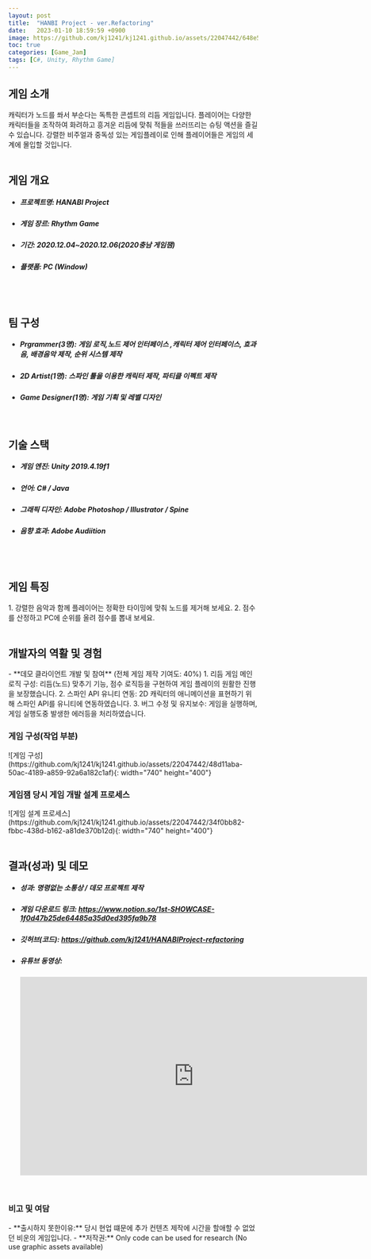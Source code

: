 ```yaml
---
layout: post
title:  "HANBI Project - ver.Refactoring"
date:   2023-01-10 18:59:59 +0900
image: https://github.com/kj1241/kj1241.github.io/assets/22047442/648e5a2c-c84f-47a1-a2cd-c6e2f63ec4da
toc: true
categories: [Game_Jam]
tags: [C#, Unity, Rhythm Game]
---
```


<!-- <h1><yellow1_h1>프로젝트 이름: HANBI Project - ver.Refactoring </yellow1_h1></h1>
![하나비프로젝트](https://github.com/kj1241/kj1241.github.io/assets/22047442/648e5a2c-c84f-47a1-a2cd-c6e2f63ec4da){: width="740" height="400"} -->


<h2><yellow1_h2> 게임 소개 </yellow1_h2></h2>
캐릭터가 노드를 쏴서 부순다는 독특한 콘셉트의 리듬 게임입니다.  
플레이어는 다양한 캐릭터들을 조작하여 화려하고 흥겨운 리듬에 맞춰 적들을 쓰러뜨리는 슈팅 액션을 즐길 수 있습니다.  
강렬한 비주얼과 중독성 있는 게임플레이로 인해 플레이어들은 게임의 세계에 몰입할 것입니다.

<br>
<br>
<h2><yellow1_h2> 게임 개요 </yellow1_h2></h2><ul>
<li><h5><yellow1_h5>프로젝트명: </yellow1_h5><span>  HANABI Project</span></h5></li>
<li><h5><yellow1_h5>게임 장르: </yellow1_h5><span>  Rhythm Game</span></h5></li>
<li><h5><yellow1_h5>기간: </yellow1_h5><span> 2020.12.04~2020.12.06(2020충남 게임잼)</span></h5></li>
<li><h5><yellow1_h5>플랫폼: </yellow1_h5><span>  PC (Window)</span></h5></li></ul>

<br>
<br>
<h2><yellow1_h2> 팀 구성 </yellow1_h2></h2><ul>
<li><h5><yellow1_h5>Prgrammer(3명): </yellow1_h5><span>  게임 로직,노드 제어 인터페이스 ,캐릭터 제어 인터페이스, 효과음, 배경음악 제작, 순위 시스템 제작 </span></h5></li>
<li><h5><yellow1_h5>2D Artist(1명): </yellow1_h5><span>  스파인 툴을 이용한 캐릭터 제작, 파티클 이펙트 제작</span></h5></li>
<li><h5><yellow1_h5>Game Designer(1명): </yellow1_h5><span> 게임 기획 및 레벨 디자인</span></h5></li></ul>

<br>
<h2><yellow1_h2> 기술 스택 </yellow1_h2></h2><ul>
<li><h5><yellow1_h5>게임 엔진: </yellow1_h5><span> Unity 2019.4.19f1</span></h5></li>
<li><h5><yellow1_h5>언어: </yellow1_h5><span> C# / Java</span></h5></li>
<li><h5><yellow1_h5>그래픽 디자인: </yellow1_h5><span>Adobe Photoshop / Illustrator / Spine</span></h5></li>
<li><h5><yellow1_h5>음향 효과: </yellow1_h5><span>Adobe Audiition </span></h5></li></ul>

<br>
<br>
<h2 ><yellow1_h2> 게임 특징 </yellow1_h2></h2>
1. 강렬한 음악과 함께 플레이어는 정확한 타이밍에 맞춰 노드를 제거해 보세요.
2. 점수를 산정하고 PC에 순위를 올려 점수를 뽑내 보세요.

<br>
<br>
<h2><yellow1_h2> 개발자의 역활 및 경험 </yellow1_h2></h2>
- **데모 클라이언트 개발 및 참여** <span><red1_error>(전체 게임 제작 기여도: 40%)</red1_error></span>
    1. 리듬 게임 메인 로직 구성:  리듬(노드) 맞추기 기능, 점수 로직등을 구현하여 게임 플레이의 원활한 진행을 보장했습니다.
    2. 스파인 API 유니티 연동: 2D 캐릭터의 애니메이션을 표현하기 위해 스파인 API를 유니티에 연동하였습니다.
    3. 버그 수정 및 유지보수: 게임을 실행하며, 게임 실행도중 발생한 에러등을 처리하였습니다.

<br>
<h3><yellow1_h3>게임 구성(작업 부분)</yellow1_h3></h3>
![게임 구성](https://github.com/kj1241/kj1241.github.io/assets/22047442/48d11aba-50ac-4189-a859-92a6a182c1af){: width="740" height="400"}

<br>
<h3><yellow1_h3>게임잼 당시 게임 개발 설계 프로세스</yellow1_h3></h3>
![게임 설계 프로세스](https://github.com/kj1241/kj1241.github.io/assets/22047442/34f0bb82-fbbc-438d-b162-a81de370b12d){: width="740" height="400"}

<br>
<br>
<h2><yellow1_h2> 결과(성과) 및 데모 </yellow1_h2></h2>
<ul>
<li><h5><yellow1_h5>성과: </yellow1_h5><span> 명령없는 소통상 / 데모 프로젝트 제작 </span></h5></li>
<li><h5><yellow1_h5>게임 다운로드 링크: </yellow1_h5><span>
<a href="https://www.notion.so/1st-SHOWCASE-1f0d47b25de64485a35d0ed395fa9b78"> https://www.notion.so/1st-SHOWCASE-1f0d47b25de64485a35d0ed395fa9b78</a> </span></h5></li>
<li><h5><yellow1_h5>깃허브(코드): </yellow1_h5><span> 
<a href="https://github.com/kj1241/HANABIProject-refactoring">https://github.com/kj1241/HANABIProject-refactoring</a> </span></h5></li>
<li><h5><yellow1_h5>유튜브 동영상: </yellow1_h5></h5> 
<iframe width="700" height="400" src="https://www.youtube.com/embed/YMq3jkKQHYY" title="HANABI_Project" frameborder="0" allow="accelerometer; autoplay; clipboard-write; encrypted-media; gyroscope; picture-in-picture; web-share" allowfullscreen></iframe>
</li></ul>

<br>
<h3><yellow1_h3> 비고 및 여담 </yellow1_h3></h3>
- **출시하지 못한이유:** 당시 현업 떄문에 추가 컨텐츠 제작에 시간을 할애할 수 없었던 비운의 게임입니다.
- **저작권:** Only code can be used for research (No use graphic assets available)

<br>


